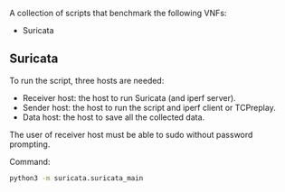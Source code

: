 A collection of scripts that benchmark the following VNFs:

 * Suricata

## Suricata

To run the script, three hosts are needed:

 * Receiver host: the host to run Suricata (and iperf server).
 * Sender host: the host to run the script and iperf client or TCPreplay.
 * Data host: the host to save all the collected data.

The user of receiver host must be able to sudo without password prompting.

Command:

```bash
python3 -m suricata.suricata_main
```
